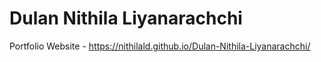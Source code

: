 # Dulan Nithila Liyanarachchi
Portfolio Website - https://nithilald.github.io/Dulan-Nithila-Liyanarachchi/
